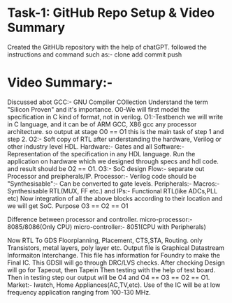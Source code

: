 # Task-1: GitHub Repo Setup & Video Summary

Created the GitHUb repository with the help of chatGPT.
followed the instructions and command such as:-
clone
add
commit
push 
# Video Summary:-
Discussed abot GCC:- GNU Compiler COllection
Understand the term "Silicon Proven" and it's importance.
O0-We will first model the specification in C kind of format, not in verilog.
O1:-Testbench we will write in C language, and it can be of ARM GCC, X86 gcc any processor architecture.
so output at stage O0 == O1 this is the main task of step 1 and step 2.
O2:- Soft copy of RTL after understanding the hardware, Verilog or other industry level HDL.
Hardware:- Gates and all
Software:- Representation of the specification in any HDL language.
Run the application on hardware which we designed through specs and hdl code.
and result should be O2 == O1.
O3:- SoC design Flow:- separate out Processor and preipherals/IP.
Processor:- Verilog code should be "Synthesisable":- Can be converted to gate levels.
Peripherals:- Macros:- Synthesisable RTL(MUX, FF etc.) and IPs:- Functional RTL(like ADCs,PLL etc)
Now integration of all the above blocks according to their location and we will get SoC.
Purpose O3 == O2 == O1

Difference between processor and controller.
micro-processor:- 8085/8086(Only CPU)
micro-controller:- 8051(CPU with Peripherals)
 
Now RTL To GDS
Floorplanning, Placement, CTS,STA, Routing.
only Transistors, metal layers, poly layer etc.
Output file is Graphical Datastream Informaiton Interchange.
This file has information for Foundry to make the Final IC. This GDSII will go through DRC/LVS checks.
After checking Design will go for Tapeout, then Tapein Then testing with the help of test board.
Then in testing step our output will be O4 and O4 == O3 == O2 == O1.
Market:-
Iwatch, Home Appliances(AC,TV,etc).
Use of the IC will be at low frequency application ranging from 100-130 MHz.
